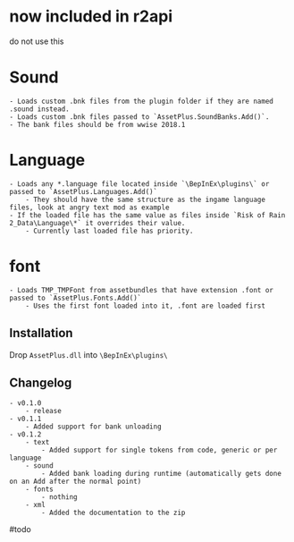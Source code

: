 
# now included in r2api
do not use this

# Sound
	- Loads custom .bnk files from the plugin folder if they are named .sound instead.
	- Loads custom .bnk files passed to `AssetPlus.SoundBanks.Add()`.
	- The bank files should be from wwise 2018.1

# Language
	- Loads any *.language file located inside `\BepInEx\plugins\` or passed to `AssetPlus.Languages.Add()`
		- They should have the same structure as the ingame language files, look at angry text mod as example
	- If the loaded file has the same value as files inside `Risk of Rain 2_Data\Language\*` it overrides their value.
		- Currently last loaded file has priority.

# font
	- Loads TMP_TMPFont from assetbundles that have extension .font or passed to `AssetPlus.Fonts.Add()`
		- Uses the first font loaded into it, .font are loaded first


## Installation
Drop `AssetPlus.dll` into `\BepInEx\plugins\`

## Changelog
	- v0.1.0
		- release
	- v0.1.1
		- Added support for bank unloading
	- v0.1.2
		- text
			- Added support for single tokens from code, generic or per language
		- sound
			- Added bank loading during runtime (automatically gets done on an Add after the normal point)
		- fonts
			- nothing
		- xml
			- Added the documentation to the zip

#todo